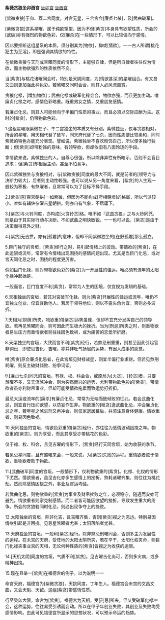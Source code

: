 **紫薇贪狼坐卯酉宫**
[坐卯宫](./紫薇贪狼坐卯宫.png)
[坐酉宫](./紫薇贪狼坐酉宫.png)

[紫微贪狼]于卯、酉二宫同度，对宫无星，三合宮会[廉贞七杀]，及[武曲破军]。

[紫微贪狼]这系星曜，属于纯欲望型。因为不但[紫贪]本身具有欲望性质，所会的[武破]亦有强烈的物欲色彩，仅[廉杀]在一些情形下，可以比较偏向于感情。

因此要推断这组星系的本质，须分别其为[物欲]，抑或[情欲]。一一古人所谓[桃花犯主为至淫]，即是强调其情欲的特性。

在紫微贪狼与天刑或空曜同度的情形下，主能够自律，但是所自律者往往仅为情欲，而主物欲强烈的性质依然不变。

当[紫贪]与桃花诸曜同会时，特别是天姚同度，为[情欲甚深]的星曜组合。有文昌文曲则更加强此种色彩。若煞曜又同时会合，则其人必风流自赏。

贪狼化禄，[增加物欲]；武曲化禄或破军化禄会合，物欲亦强，而且更加主动。唯廉贞化禄之时，感情色彩略重。既重男女之情，又重朋友感情。

若廉贞化忌，则其人可能倾向于半偏门性质的事业，而且必须以交际应酬为主。这时的[紫贪]，仍带物欲色彩。


1.这组星曜跟紫微在子、午二宫独坐的本质又有分别。紫微独坐，仅与贪狼相对，所会的星曜，用天相代替了破军，同天府代替了七杀，因而性质便比较柔和，同时紫微的特色亦能充分表现。譬如说，紫微独坐不喜欢粉饰自己，所以便多独行独断；但[紫贪]却带粉饰的意味，有领导欲，但却依旧有八面玲珑的手段。

拿情欲来说，紫微独坐的人，自尊心很强，所以除非异性有所暗示，否则不会盲目追求；但[紫贪]却相当主动，甚至不怕竞争。

因此紫微独坐与贪狼相对，与[紫微贪狼]同度的最大不同，就是前者的[领导力与决断力较大]，后者则主动性較强。也可以说从另一角度来看，[紫贪]的人生观一般较为积极．有煞曜者，且常常可以为了目标不择手段。

2.[紫贪]喜[百宫朝拱]一如紫微，但因为不能构成[府相朝垣]的格局，所以气派较小。唯如有辅佐杂曜吉星朝拱。则亦自有气象，不居庸下。

3.[紫贪]与火铃同度，亦构成[火贪铃贪]格。唯不如『武曲贪狼』之与火铃同茺，则是由于其实际行动与决断，不如武曲之明快敏锐。一一也可以说，[紫贪]是由于决策而得意外之财。

4.[紫贪]无吉拱，亦有[孤君]的意味，伹却不同紫微独坐的[在野孤君]那么孤立。

5.巨门独守的宫垣，[紫贪]经行之时，易引起情绪上的波动。带情欲的[紫贪]，在此运限或流年，常常有令情绪出现困挠的感情问题出现。尤其是当巨门化忌，或对宮天同化忌之时，困挠的程度更厉害。

倘如巨门化禄，则对带物欲色彩的[紫贪]为一开展性的佳运。唯必须有流年的太阳化禄冲起始是。

一般而言，巨门宫度不利[紫贪]，常常为人生的困境，仅宜视为发轫的基础。

6.天相独坐的宮垣，若其对宮破军化禄，则为[紫贪]开展性的佳运或流年，唯仍不宜独立创业，仅宜襄助他人。若居于领导地位，则以不露头角为宜，否则必多波折。

7.天相为[财荫]所夹，物欲重的[紫贪]运势虽佳，但却不宜充分发挥自己的领导欲。若再见煞曜同会，则可因此而生极大的挫折。当为[刑忌]所夹之时，则重物欲者易生压力而重情欲者则往往因色致祸，或为痛苦的恋爱所折磨。

8.天梁独坐的宫垣，大致而言不利[紫贪]经行，若煞忌刑重重，则甚至因此引起官非词讼．即使见吉化、吉曜，亦并非吐气扬眉的运势，有因人成事的感觉。

唯[紫贪]原会廉贞化忌者，在此宫垣见财禄诸星，则宜半偏行业求财。但若见煞刑耗曜，则反主破财倾败、纷爭词讼。

9.[廉贞七杀]同茺的宮垣，有禄、权、科会合，或原局为[火贪]、[铃贪]者，只要煞曜不多，又无流煞冲会，则为突然而兴的运势，尤利带物欲色彩的[紫贪]，带情欲者虽亦利财帛事业，但却可能受情欲拖累而致运势打折扣。

最忌大运或流年的[廉杀]有廉贞化忌，常常为无端而致倾败的征兆。若会武曲化忌，则宜自行压抑欲望，以防妄作生非。物欲重的[眦贪]逢武曲化忌，冲会廉贞化忌之年，若年星之煞忌刑又再冲会，则仅家退居幕后，并须注意身体健康。情欲重者，则易因色致祸。

10.天同独坐的宫垣，情欲色彩重的[紫贪]经行，亦往往为感情波动困挠之年。物欲重的[紫贪]，则为享受，而且其享受亦带桃花的色彩。

仅于禄、权、科会，且见吉曜的情形下，[紫贪]经行天同宫垣，始为收获的季节。

若见忌星同度，且有煞曜来会，一般来说，为[紫贪]失败的运程。重情欲者败于情欲，重物欲者败于物欲。

11.[武曲破军]同度的宫垣，一般情形下，仅利物欲重的[紫贪]。化禄、化权的情形下尤然。情欲重者，虽见吉化亦多生感情上的挫折，煞耗诸曜齐集，则往往为桃花劫。然而除感情困挠之外，事业及财运均佳。

若武曲化忌，则物欲重的[紫贪]为事业及财帛挫败之年，必须稳守，随遇而安始可避免。情欲重者则家克制感情。而二者皆可能因欲望的挫折，导致发生重大的纷争。所会的贪狼若同时化忌，则必出现争夺上的挫败。

12.太阳独坐的宫垣，除非化吉，且吉曜齐集，否则[紫贪]视之为恶运。特别易因情欲引起是非困挠。见忌星煞曜者尤甚；太阳落陷者尤甚。

13.天府独坐的宫垣。一般利[紫贪]经行。除非煞忌刑曜同会，否则多主为发展性的运程。在未宫的天府，受旺地的太阳太阴所夹，若在辛干，太阳化权夹命，则巨门化禄夹事业宫的天相，无论何种性质的[紫贪]皆视之为收获的运限。

14.[天机太阴]同度的宫垣，气质不利[紫贪]，见吉曜吉化尚可，否则多灾病，或多精神困挠。

15.现在且举一[紫贪]在福德宫的例子，以为说明一一

命宮天府，福德宫为[紫微贪狼]，天姚同度，丁年生人。福德宫会未宫的文昌文曲，又会天魁、天钺。这组[紫贪]带感情性质。

行至癸卯大限，命宮为[紫贪]，福德宮为天相，受[刑忌]所夹，但又受破军化禄冲会，这种运势，往往易受引诱而妄动。所以在甲子年创业失败，其创业及失败均受感情影响。由此可见福德宮所显示的思想状况，可以预示命运的趋势。